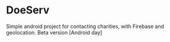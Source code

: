 # DoeServ
 Simple android project for contacting charities, with Firebase and geolocation. Beta version [Android day]
